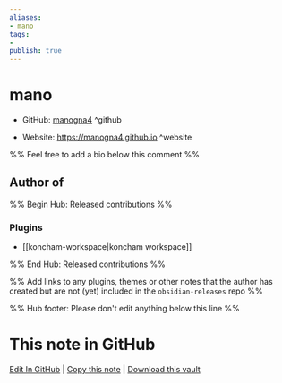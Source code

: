 ```yaml
---
aliases:
- mano
tags:
- 
publish: true
---
```


# mano

- GitHub: [manogna4](https://github.com/manogna4/) ^github
<!-- - Discord: `@` ^discord-->
- Website: <https://manogna4.github.io> ^website
<!-- - [[Publish sites|Publish site]]: ^publish-->

%% Feel free to add a bio below this comment %%


## Author of

%% Begin Hub: Released contributions %%
### Plugins
- [[koncham-workspace|koncham workspace]]

%% End Hub: Released contributions %%

%% Add links to any plugins, themes or other notes that the author has created but are not (yet) included in the `obsidian-releases` repo %%

<!--
### Unlisted plugins
-->

<!--
### Others
-->

<!--
## Sponsor this author

- [[GitHub sponsors]]: [Sponsor @manogna4 on GitHub Sponsors](https://github.com/sponsors/manogna4) ^github-sponsor
- [[Buy me a coffee]]: ^buy-me-a-coffee
- [[PayPal]]: ^paypal
- [[Patreon]]: ^patreon

-->

<!--
## Follow this author

- [[YouTube Channels|On YouTube]]: ^youtube
- Twitter: ^twitter
- ...
-->

%% Hub footer: Please don't edit anything below this line %%

# This note in GitHub

<span class="git-footer">[Edit In GitHub](https://github.dev/obsidian-community/obsidian-hub/blob/main/01%20-%20Community/People/manogna4.md "git-hub-edit-note") | [Copy this note](https://raw.githubusercontent.com/obsidian-community/obsidian-hub/main/01%20-%20Community/People/manogna4.md "git-hub-copy-note") | [Download this vault](https://github.com/obsidian-community/obsidian-hub/archive/refs/heads/main.zip "git-hub-download-vault") </span>
